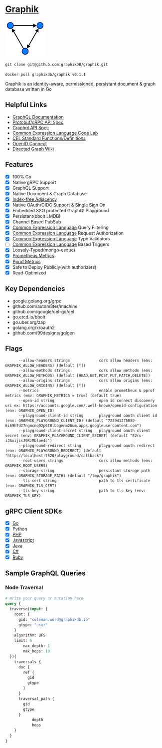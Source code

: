 # [Graphik](graphikdb.github.io/graphik/)

![dag](images/dag.png)

    git clone git@github.com:graphikDB/graphik.git
    
    docker pull graphikdb/graphik:v0.1.1

Graphik is an identity-aware, permissioned, persistant document & graph database written in Go


## Helpful Links

- [GraphQL Documentation](https://autom8ter.github.io/graphik/)
- [Protobuf/gRPC API Spec](https://github.com/graphikDB/graphik/blob/master/graphik.proto)
- [Graphql API Spec](https://github.com/graphikDB/graphik/blob/master/schema.graphql)
- [Common Expression Language Code Lab](https://codelabs.developers.google.com/codelabs/cel-go/index.html#0)
- [CEL Standard Functions/Definitions](https://github.com/google/cel-spec/blob/master/doc/langdef.md#standard-definitions)
- [OpenID Connect](https://openid.net/connect/)
- [Directed Graph Wiki](https://en.wikipedia.org/wiki/Directed_graph)

## Features
- [x] 100% Go
- [x] Native gRPC Support
- [x] GraphQL Support
- [x] Native Document & Graph Database
- [x] [Index-free Adjacency](https://dzone.com/articles/the-secret-sauce-of-graph-databases)
- [x] Native OAuth/OIDC Support & Single Sign On
- [x] Embedded SSO protected GraphQl Playground
- [x] Persistant(bbolt LMDB)
- [x] Channel Based PubSub
- [x] [Common Expression Language](https://opensource.google/projects/cel) Query Filtering
- [x] [Common Expression Language](https://opensource.google/projects/cel) Request Authorization
- [x] [Common Expression Language](https://opensource.google/projects/cel) Type Validators
- [ ] [Common Expression Language](https://opensource.google/projects/cel) Based Triggers
- [x] Loosely-Typed(mongo-esque)
- [x] [Prometheus Metrics](https://prometheus.io/)
- [x] [Pprof Metrics](https://blog.golang.org/pprof)
- [x] Safe to Deploy Publicly(with authorizers)
- [x] Read-Optimized

## Key Dependencies

- google.golang.org/grpc
- github.com/autom8ter/machine
- github.com/google/cel-go/cel
- go.etcd.io/bbolt
- go.uber.org/zap
- golang.org/x/oauth2
- github.com/99designs/gqlgen

## Flags

```text
      --allow-headers strings             cors allow headers (env: GRAPHIK_ALLOW_HEADERS) (default [*])
      --allow-methods strings             cors allow methods (env: GRAPHIK_ALLOW_METHODS) (default [HEAD,GET,POST,PUT,PATCH,DELETE])
      --allow-origins strings             cors allow origins (env: GRAPHIK_ALLOW_ORIGINS) (default [*])
      --metrics                           enable prometheus & pprof metrics (emv: GRAPHIK_METRICS = true) (default true)
      --open-id string                    open id connect discovery uri ex: https://accounts.google.com/.well-known/openid-configuration (env: GRAPHIK_OPEN_ID)
      --playground-client-id string       playground oauth client id (env: GRAPHIK_PLAYGROUND_CLIENT_ID) (default "723941275880-6i69h7d27ngmcnq02p6t8lbbgenm26um.apps.googleusercontent.com")
      --playground-client-secret string   playground oauth client secret (env: GRAPHIK_PLAYGROUND_CLIENT_SECRET) (default "E2ru-iJAxijisJ9RzMbloe4c")
      --playground-redirect string        playground oauth redirect (env: GRAPHIK_PLAYGROUND_REDIRECT) (default "http://localhost:7820/playground/callback")
      --root-users strings                cors allow methods (env: GRAPHIK_ROOT_USERS)
      --storage string                    persistant storage path (env: GRAPHIK_STORAGE_PATH) (default "/tmp/graphik")
      --tls-cert string                   path to tls certificate (env: GRAPHIK_TLS_CERT)
      --tls-key string                    path to tls key (env: GRAPHIK_TLS_KEY)
```

## gRPC Client SDKs
- [x] [Go](https://github.com/graphikDB/graphik-client-go)
- [x] [Python](gen/grpc/python)
- [x] [PHP](gen/grpc/php)
- [x] [Javascript](gen/grpc/js)
- [x] [Java](gen/grpc/java)
- [x] [C#](gen/grpc/csharp)
- [x] [Ruby](gen/grpc/ruby)

## Sample GraphQL Queries

### Node Traversal
```graphql
# Write your query or mutation here
query {
  traverse(input: {
    root: {
      gid: "coleman.word@graphikdb.io"
      gtype: "user"
    }
    algorithm: BFS
    limit: 6
		max_depth: 1
		max_hops: 10
  }){
    traversals {
      doc {
        ref {
          gid
          gtype
        }
      }
      traversal_path {
        gid
        gtype
      }
			depth
			hops
    }
  }
}
```